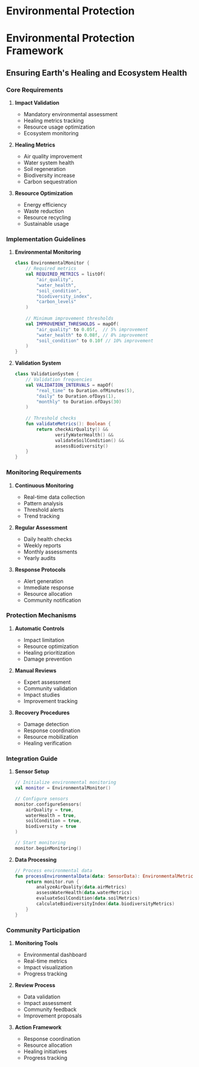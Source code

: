 # Environmental Protection
# Environmental Protection Framework
## Ensuring Earth's Healing and Ecosystem Health

### Core Requirements

1. **Impact Validation**
   - Mandatory environmental assessment
   - Healing metrics tracking
   - Resource usage optimization
   - Ecosystem monitoring

2. **Healing Metrics**
   - Air quality improvement
   - Water system health
   - Soil regeneration
   - Biodiversity increase
   - Carbon sequestration

3. **Resource Optimization**
   - Energy efficiency
   - Waste reduction
   - Resource recycling
   - Sustainable usage

### Implementation Guidelines

1. **Environmental Monitoring**
   ```kotlin
   class EnvironmentalMonitor {
       // Required metrics
       val REQUIRED_METRICS = listOf(
           "air_quality",
           "water_health",
           "soil_condition",
           "biodiversity_index",
           "carbon_levels"
       )
       
       // Minimum improvement thresholds
       val IMPROVEMENT_THRESHOLDS = mapOf(
           "air_quality" to 0.05f,  // 5% improvement
           "water_health" to 0.08f, // 8% improvement
           "soil_condition" to 0.10f // 10% improvement
       )
   }
   ```

2. **Validation System**
   ```kotlin
   class ValidationSystem {
       // Validation frequencies
       val VALIDATION_INTERVALS = mapOf(
           "real_time" to Duration.ofMinutes(5),
           "daily" to Duration.ofDays(1),
           "monthly" to Duration.ofDays(30)
       )
       
       // Threshold checks
       fun validateMetrics(): Boolean {
           return checkAirQuality() &&
                  verifyWaterHealth() &&
                  validateSoilCondition() &&
                  assessBiodiversity()
       }
   }
   ```

### Monitoring Requirements

1. **Continuous Monitoring**
   - Real-time data collection
   - Pattern analysis
   - Threshold alerts
   - Trend tracking

2. **Regular Assessment**
   - Daily health checks
   - Weekly reports
   - Monthly assessments
   - Yearly audits

3. **Response Protocols**
   - Alert generation
   - Immediate response
   - Resource allocation
   - Community notification

### Protection Mechanisms

1. **Automatic Controls**
   - Impact limitation
   - Resource optimization
   - Healing prioritization
   - Damage prevention

2. **Manual Reviews**
   - Expert assessment
   - Community validation
   - Impact studies
   - Improvement tracking

3. **Recovery Procedures**
   - Damage detection
   - Response coordination
   - Resource mobilization
   - Healing verification

### Integration Guide

1. **Sensor Setup**
   ```kotlin
   // Initialize environmental monitoring
   val monitor = EnvironmentalMonitor()
   
   // Configure sensors
   monitor.configureSensors(
       airQuality = true,
       waterHealth = true,
       soilCondition = true,
       biodiversity = true
   )
   
   // Start monitoring
   monitor.beginMonitoring()
   ```

2. **Data Processing**
   ```kotlin
   // Process environmental data
   fun processEnvironmentalData(data: SensorData): EnvironmentalMetrics {
       return monitor.run {
           analyzeAirQuality(data.airMetrics)
           assessWaterHealth(data.waterMetrics)
           evaluateSoilCondition(data.soilMetrics)
           calculateBiodiversityIndex(data.biodiversityMetrics)
       }
   }
   ```

### Community Participation

1. **Monitoring Tools**
   - Environmental dashboard
   - Real-time metrics
   - Impact visualization
   - Progress tracking

2. **Review Process**
   - Data validation
   - Impact assessment
   - Community feedback
   - Improvement proposals

3. **Action Framework**
   - Response coordination
   - Resource allocation
   - Healing initiatives
   - Progress tracking
